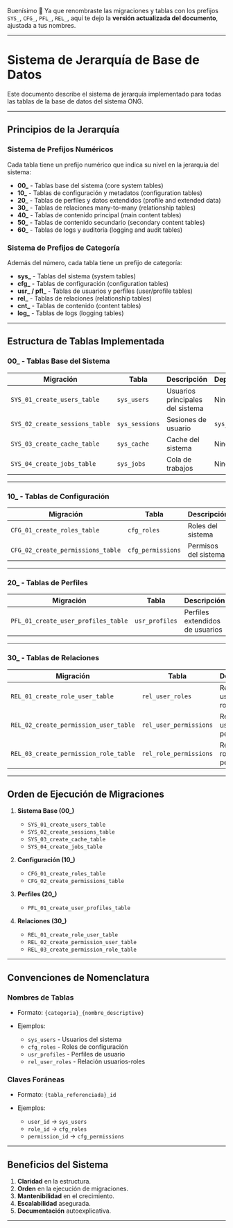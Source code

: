 Buenísimo 🚀
Ya que renombraste las migraciones y tablas con los prefijos `SYS_`, `CFG_`, `PFL_`, `REL_`, aquí te dejo la **versión actualizada del documento**, ajustada a tus nombres.

---

# Sistema de Jerarquía de Base de Datos

Este documento describe el sistema de jerarquía implementado para todas las tablas de la base de datos del sistema ONG.

---

## Principios de la Jerarquía

### Sistema de Prefijos Numéricos

Cada tabla tiene un prefijo numérico que indica su nivel en la jerarquía del sistema:

* **00\_** - Tablas base del sistema (core system tables)
* **10\_** - Tablas de configuración y metadatos (configuration tables)
* **20\_** - Tablas de perfiles y datos extendidos (profile and extended data)
* **30\_** - Tablas de relaciones many-to-many (relationship tables)
* **40\_** - Tablas de contenido principal (main content tables)
* **50\_** - Tablas de contenido secundario (secondary content tables)
* **60\_** - Tablas de logs y auditoría (logging and audit tables)

### Sistema de Prefijos de Categoría

Además del número, cada tabla tiene un prefijo de categoría:

* **sys\_** - Tablas del sistema (system tables)
* **cfg\_** - Tablas de configuración (configuration tables)
* **usr\_ / pfl\_** - Tablas de usuarios y perfiles (user/profile tables)
* **rel\_** - Tablas de relaciones (relationship tables)
* **cnt\_** - Tablas de contenido (content tables)
* **log\_** - Tablas de logs (logging tables)

---

## Estructura de Tablas Implementada

### 00\_ - Tablas Base del Sistema

| Migración                      | Tabla          | Descripción                      | Dependencias |
| ------------------------------ | -------------- | -------------------------------- | ------------ |
| `SYS_01_create_users_table`    | `sys_users`    | Usuarios principales del sistema | Ninguna      |
| `SYS_02_create_sessions_table` | `sys_sessions` | Sesiones de usuario              | `sys_users`  |
| `SYS_03_create_cache_table`    | `sys_cache`    | Cache del sistema                | Ninguna      |
| `SYS_04_create_jobs_table`     | `sys_jobs`     | Cola de trabajos                 | Ninguna      |

---

### 10\_ - Tablas de Configuración

| Migración                         | Tabla             | Descripción          | Dependencias |
| --------------------------------- | ----------------- | -------------------- | ------------ |
| `CFG_01_create_roles_table`       | `cfg_roles`       | Roles del sistema    | Ninguna      |
| `CFG_02_create_permissions_table` | `cfg_permissions` | Permisos del sistema | Ninguna      |

---

### 20\_ - Tablas de Perfiles

| Migración                           | Tabla          | Descripción                     | Dependencias |
| ----------------------------------- | -------------- | ------------------------------- | ------------ |
| `PFL_01_create_user_profiles_table` | `usr_profiles` | Perfiles extendidos de usuarios | `sys_users`  |

---

### 30\_ - Tablas de Relaciones

| Migración                             | Tabla                  | Descripción                | Dependencias                   |
| ------------------------------------- | ---------------------- | -------------------------- | ------------------------------ |
| `REL_01_create_role_user_table`       | `rel_user_roles`       | Relación usuarios-roles    | `sys_users`, `cfg_roles`       |
| `REL_02_create_permission_user_table` | `rel_user_permissions` | Relación usuarios-permisos | `sys_users`, `cfg_permissions` |
| `REL_03_create_permission_role_table` | `rel_role_permissions` | Relación roles-permisos    | `cfg_roles`, `cfg_permissions` |

---

## Orden de Ejecución de Migraciones

1. **Sistema Base (00\_)**

   * `SYS_01_create_users_table`
   * `SYS_02_create_sessions_table`
   * `SYS_03_create_cache_table`
   * `SYS_04_create_jobs_table`

2. **Configuración (10\_)**

   * `CFG_01_create_roles_table`
   * `CFG_02_create_permissions_table`

3. **Perfiles (20\_)**

   * `PFL_01_create_user_profiles_table`

4. **Relaciones (30\_)**

   * `REL_01_create_role_user_table`
   * `REL_02_create_permission_user_table`
   * `REL_03_create_permission_role_table`

---

## Convenciones de Nomenclatura

### Nombres de Tablas

* Formato: `{categoria}_{nombre_descriptivo}`
* Ejemplos:

  * `sys_users` - Usuarios del sistema
  * `cfg_roles` - Roles de configuración
  * `usr_profiles` - Perfiles de usuario
  * `rel_user_roles` - Relación usuarios-roles

### Claves Foráneas

* Formato: `{tabla_referenciada}_id`
* Ejemplos:

  * `user_id` → `sys_users`
  * `role_id` → `cfg_roles`
  * `permission_id` → `cfg_permissions`

---

## Beneficios del Sistema

1. **Claridad** en la estructura.
2. **Orden** en la ejecución de migraciones.
3. **Mantenibilidad** en el crecimiento.
4. **Escalabilidad** asegurada.
5. **Documentación** autoexplicativa.

---